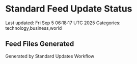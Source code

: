 # Standard Feed Update Status
Last updated: Fri Sep  5 06:18:17 UTC 2025
Categories: technology,business,world

## Feed Files Generated

Generated by Standard Updates Workflow
